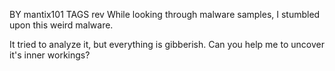 BY	mantix101
TAGS	rev
While looking through malware samples, I stumbled upon this weird malware.

It tried to analyze it, but everything is gibberish. Can you help me to uncover it's inner workings?
